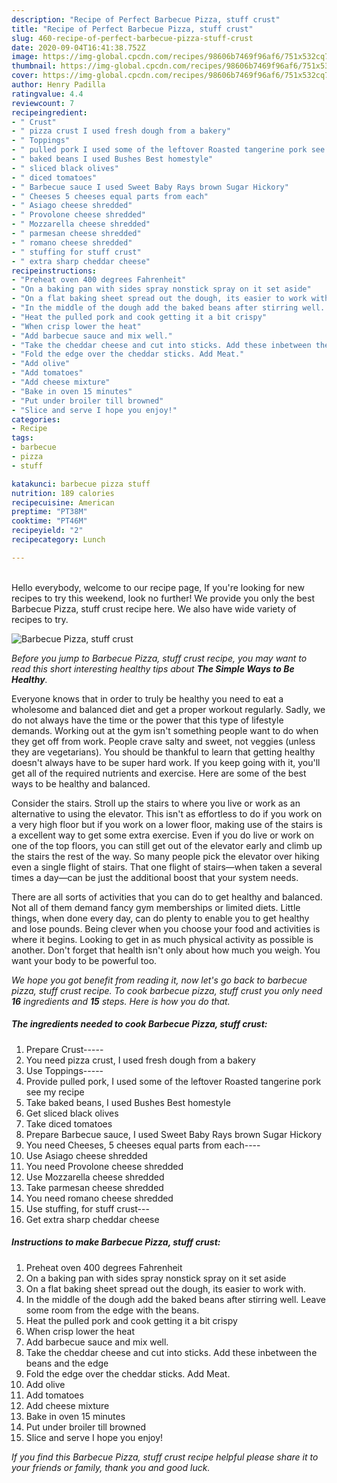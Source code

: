 ```yaml
---
description: "Recipe of Perfect Barbecue Pizza, stuff crust"
title: "Recipe of Perfect Barbecue Pizza, stuff crust"
slug: 460-recipe-of-perfect-barbecue-pizza-stuff-crust
date: 2020-09-04T16:41:38.752Z
image: https://img-global.cpcdn.com/recipes/98606b7469f96af6/751x532cq70/barbecue-pizza-stuff-crust-recipe-main-photo.jpg
thumbnail: https://img-global.cpcdn.com/recipes/98606b7469f96af6/751x532cq70/barbecue-pizza-stuff-crust-recipe-main-photo.jpg
cover: https://img-global.cpcdn.com/recipes/98606b7469f96af6/751x532cq70/barbecue-pizza-stuff-crust-recipe-main-photo.jpg
author: Henry Padilla
ratingvalue: 4.4
reviewcount: 7
recipeingredient:
- " Crust"
- " pizza crust I used fresh dough from a bakery"
- " Toppings"
- " pulled pork I used some of the leftover Roasted tangerine pork see my recipe"
- " baked beans I used Bushes Best homestyle"
- " sliced black olives"
- " diced tomatoes"
- " Barbecue sauce I used Sweet Baby Rays brown Sugar Hickory"
- " Cheeses 5 cheeses equal parts from each"
- " Asiago cheese shredded"
- " Provolone cheese shredded"
- " Mozzarella cheese shredded"
- " parmesan cheese shredded"
- " romano cheese shredded"
- " stuffing for stuff crust"
- " extra sharp cheddar cheese"
recipeinstructions:
- "Preheat oven 400 degrees Fahrenheit"
- "On a baking pan with sides spray nonstick spray on it set aside"
- "On a flat baking sheet spread out the dough, its easier to work with."
- "In the middle of the dough add the baked beans after stirring well. Leave some room from the edge with the beans."
- "Heat the pulled pork and cook getting it a bit crispy"
- "When crisp lower the heat"
- "Add barbecue sauce and mix well."
- "Take the cheddar cheese and cut into sticks. Add these inbetween the beans and the edge"
- "Fold the edge over the cheddar sticks. Add Meat."
- "Add olive"
- "Add tomatoes"
- "Add cheese mixture"
- "Bake in oven 15 minutes"
- "Put under broiler till browned"
- "Slice and serve I hope you enjoy!"
categories:
- Recipe
tags:
- barbecue
- pizza
- stuff

katakunci: barbecue pizza stuff 
nutrition: 189 calories
recipecuisine: American
preptime: "PT38M"
cooktime: "PT46M"
recipeyield: "2"
recipecategory: Lunch

---
```

<br>
Hello everybody, welcome to our recipe page, If you're looking for new recipes to try this weekend, look no further! We provide you only the best Barbecue Pizza, stuff crust recipe here. We also have wide variety of recipes to try.
<br>


![Barbecue Pizza, stuff crust](https://img-global.cpcdn.com/recipes/98606b7469f96af6/751x532cq70/barbecue-pizza-stuff-crust-recipe-main-photo.jpg)

<i>Before you jump to Barbecue Pizza, stuff crust recipe, you may want to read this short interesting healthy tips about <strong>The Simple Ways to Be Healthy</strong>.</i>

Everyone knows that in order to truly be healthy you need to eat a wholesome and balanced diet and get a proper workout regularly. Sadly, we do not always have the time or the power that this type of lifestyle demands. Working out at the gym isn't something people want to do when they get off from work. People crave salty and sweet, not veggies (unless they are vegetarians). You should be thankful to learn that getting healthy doesn't always have to be super hard work. If you keep going with it, you'll get all of the required nutrients and exercise. Here are some of the best ways to be healthy and balanced.

Consider the stairs. Stroll up the stairs to where you live or work as an alternative to using the elevator. This isn't as effortless to do if you work on a very high floor but if you work on a lower floor, making use of the stairs is a excellent way to get some extra exercise. Even if you do live or work on one of the top floors, you can still get out of the elevator early and climb up the stairs the rest of the way. So many people pick the elevator over hiking even a single flight of stairs. That one flight of stairs—when taken a several times a day—can be just the additional boost that your system needs. 

There are all sorts of activities that you can do to get healthy and balanced. Not all of them demand fancy gym memberships or limited diets. Little things, when done every day, can do plenty to enable you to get healthy and lose pounds. Being clever when you choose your food and activities is where it begins. Looking to get in as much physical activity as possible is another. Don't forget that health isn't only about how much you weigh. You want your body to be powerful too. 


<i>We hope you got benefit from reading it, now let's go back to barbecue pizza, stuff crust recipe. To cook barbecue pizza, stuff crust you only need <strong>16</strong> ingredients and <strong>15</strong> steps. Here is how you do that.
</i>

##### The ingredients needed to cook Barbecue Pizza, stuff crust:

1. Prepare  Crust-----
1. You need  pizza crust, I used fresh dough from a bakery
1. Use  Toppings-----
1. Provide  pulled pork, I used some of the leftover Roasted tangerine pork see my recipe
1. Take  baked beans, I used Bushes Best homestyle
1. Get  sliced black olives
1. Take  diced tomatoes
1. Prepare  Barbecue sauce, I used Sweet Baby Rays brown Sugar Hickory
1. You need  Cheeses, 5 cheeses equal parts from each----
1. Use  Asiago cheese shredded
1. You need  Provolone cheese shredded
1. Use  Mozzarella cheese shredded
1. Take  parmesan cheese shredded
1. You need  romano cheese shredded
1. Use  stuffing, for stuff crust---
1. Get  extra sharp cheddar cheese


##### Instructions to make Barbecue Pizza, stuff crust:

1. Preheat oven 400 degrees Fahrenheit
1. On a baking pan with sides spray nonstick spray on it set aside
1. On a flat baking sheet spread out the dough, its easier to work with.
1. In the middle of the dough add the baked beans after stirring well. Leave some room from the edge with the beans.
1. Heat the pulled pork and cook getting it a bit crispy
1. When crisp lower the heat
1. Add barbecue sauce and mix well.
1. Take the cheddar cheese and cut into sticks. Add these inbetween the beans and the edge
1. Fold the edge over the cheddar sticks. Add Meat.
1. Add olive
1. Add tomatoes
1. Add cheese mixture
1. Bake in oven 15 minutes
1. Put under broiler till browned
1. Slice and serve I hope you enjoy!


<i>If you find this Barbecue Pizza, stuff crust recipe helpful please share it to your friends or family, thank you and good luck.</i>
